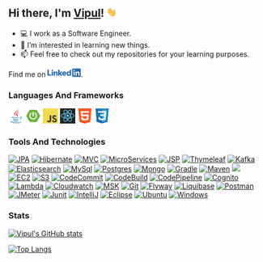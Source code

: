 ## Hi there, I'm [Vipul](https://github.com/vipul-kumar-singh/)! <img src="https://raw.githubusercontent.com/vipul-kumar-singh/vipul-kumar-singh/main/src/gif/wave.gif" width="20px">

- 💻 I work as a Software Engineer.
- 👀 I’m interested in learning new things.
- 📫 Feel free to check out my repositories for your learning purposes.

Find me on <a href="https://in.linkedin.com/in/vipul-kumar-singh-b25b8b178"><img height="17" src="https://raw.githubusercontent.com/vipul-kumar-singh/vipul-kumar-singh/main/src/logo/linkedin-full.png" title="LinkedIn"></a>.

### Languages And Frameworks
<code><a href="https://github.com/vipul-kumar-singh/DataStructures"><img height="30" src="https://raw.githubusercontent.com/vipul-kumar-singh/vipul-kumar-singh/main/src/logo/java-no-bg.png" title="Java"></a></code>
<code><a href="https://github.com/vipul-kumar-singh/Resource-Server"><img height="30" src="https://raw.githubusercontent.com/vipul-kumar-singh/vipul-kumar-singh/main/src/logo/spring-boot-no-bg.png" title="Spring Boot"></a></code>
<code><a href="https://github.com/vipul-kumar-singh/Complete-JavaScript-2021"><img height="30" src="https://raw.githubusercontent.com/vipul-kumar-singh/vipul-kumar-singh/main/src/logo/js.png" title="JavaScript"></a></code>
<code><a href="https://github.com/vipul-kumar-singh/React-The-Complete-Guide"><img height="30" src="https://raw.githubusercontent.com/vipul-kumar-singh/vipul-kumar-singh/main/src/logo/react.png" title="React JS"></a></code>
<code><img height="30" src="https://raw.githubusercontent.com/vipul-kumar-singh/vipul-kumar-singh/main/src/logo/html.png" title="HTML"></code>
<code><img height="30" src="https://raw.githubusercontent.com/vipul-kumar-singh/vipul-kumar-singh/main/src/logo/css-no-bg.png" title="CSS"></code>

### Tools And Technologies
[![JPA](https://img.shields.io/badge/-JPA-informational?style=flat&logo=hibernate&logoColor=e6ac00&color=0099ff&labelColor=white)](https://github.com/vipul-kumar-singh/EntityEncryption)
[![Hibernate](https://img.shields.io/badge/-Hibernate-informational?style=flat&logo=hibernate&logoColor=e6ac00&color=0099ff&labelColor=white)]()
[![MVC](https://img.shields.io/badge/-MVC-informational?style=flat&logo=spring&logoColor=6DB33F&color=0099ff&labelColor=white)]()
[![MicroServices](https://img.shields.io/badge/-Microservices-informational?style=flat&logo=springboot&logoColor=6DB33F&color=0099ff&labelColor=white)](https://github.com/vipul-kumar-singh/Eureka)
[![JSP](https://img.shields.io/badge/-JSP-informational?style=flat&logo=java&logoColor=orange&color=0099ff&labelColor=white)](https://github.com/vipul-kumar-singh/JSP-Demo)
[![Thymeleaf](https://img.shields.io/badge/-Thymeleaf-informational?style=flat&logo=thymeleaf&logoColor=005F0F&color=0099ff&labelColor=white)](https://github.com/vipul-kumar-singh/ThymeleafDemo)
[![Kafka](https://img.shields.io/badge/-Kafka-informational?style=flat&logo=apachekafka&logoColor=black&color=0099ff&labelColor=white)](https://github.com/vipul-kumar-singh/KafkaProducerDemo)
[![Elasticsearch](https://img.shields.io/badge/-Elasticsearch-informational?style=flat&logo=elasticsearch&logoColor=3366ff&color=0099ff&labelColor=white)](https://github.com/vipul-kumar-singh/SpringDataElasticsearch)
[![MySql](https://img.shields.io/badge/-MySql-informational?style=flat&logo=mysql&logoColor=4479A1&color=0099ff&labelColor=white)](https://github.com/vipul-kumar-singh/RelationshipMappings)
[![Postgres](https://img.shields.io/badge/-Postgres-informational?style=flat&logo=postgresql&logoColor=4169E1&color=0099ff&labelColor=white)]()
[![Mongo](https://img.shields.io/badge/-Mongo-informational?style=flat&logo=mongodb&logoColor=47A248&color=0099ff&labelColor=white)](https://github.com/vipul-kumar-singh/SpringDataMongoDb)
[![Gradle](https://img.shields.io/badge/-Gradle-informational?style=flat&logo=gradle&logoColor=02303A&color=0099ff&labelColor=white)](https://github.com/vipul-kumar-singh/Android-Secure)
[![Maven](https://img.shields.io/badge/-Maven-informational?style=flat&logo=apachemaven&logoColor=C71A36&color=0099ff&labelColor=white)](https://github.com/vipul-kumar-singh/SpringBootActuator)
![](https://img.shields.io/badge/-Tomcat-informational?style=flat&logo=apachetomcat&logoColor=F8DC75&color=0099ff&labelColor=white)
[![EC2](https://img.shields.io/badge/-EC2-informational?style=flat&logo=amazonaws&logoColor=FF9900&color=0099ff&labelColor=white)]()
[![S3](https://img.shields.io/badge/-S3-informational?style=flat&logo=amazonaws&logoColor=FF9900&color=0099ff&labelColor=white)]()
[![CodeCommit](https://img.shields.io/badge/-CodeCommit-informational?style=flat&logo=amazonaws&logoColor=FF9900&color=0099ff&labelColor=white)]()
[![CodeBuild](https://img.shields.io/badge/-CodeBuild-informational?style=flat&logo=amazonaws&logoColor=FF9900&color=0099ff&labelColor=white)]()
[![CodePipeline](https://img.shields.io/badge/-CodePipeline-informational?style=flat&logo=amazonaws&logoColor=FF9900&color=0099ff&labelColor=white)]()
[![Cognito](https://img.shields.io/badge/-Cognito-informational?style=flat&logo=amazonaws&logoColor=FF9900&color=0099ff&labelColor=white)]()
[![Lambda](https://img.shields.io/badge/-Lambda-informational?style=flat&logo=amazonaws&logoColor=FF9900&color=0099ff&labelColor=white)]()
[![Cloudwatch](https://img.shields.io/badge/-Cloudwatch-informational?style=flat&logo=amazonaws&logoColor=FF9900&color=0099ff&labelColor=white)]()
[![MSK](https://img.shields.io/badge/-MSK-informational?style=flat&logo=amazonaws&logoColor=FF9900&color=0099ff&labelColor=white)]()
[![Git](https://img.shields.io/badge/-Git-informational?style=flat&logo=github&logoColor=black&color=0099ff&labelColor=white)]()
[![Flyway](https://img.shields.io/badge/-Flyway-informational?style=flat&logo=amazondynamodb&logoColor=blue&color=0099ff&labelColor=white)]()
[![Liquibase](https://img.shields.io/badge/-Liquibase-informational?style=flat&logo=amazondynamodb&logoColor=blue&color=0099ff&labelColor=white)]()
[![Postman](https://img.shields.io/badge/-Postman-informational?style=flat&logo=postman&logoColor=FF6C37&color=0099ff&labelColor=white)]()
[![JMeter](https://img.shields.io/badge/-JMeter-informational?style=flat&logo=apachejmeter&logoColor=D22128&color=0099ff&labelColor=white)]()
[![Junit](https://img.shields.io/badge/-Junit-informational?style=flat&logo=junit5&logoColor=25A162&color=0099ff&labelColor=white)]()
[![IntelliJ](https://img.shields.io/badge/-IntelliJ-informational?style=flat&logo=intellijidea&logoColor=cc00ff&color=0099ff&labelColor=white)]()
[![Eclipse](https://img.shields.io/badge/-Eclipse-informational?style=flat&logo=eclipseide&logoColor=2C2255&color=0099ff&labelColor=white)]()
[![Ubuntu](https://img.shields.io/badge/-Ubuntu-informational?style=flat&logo=ubuntu&logoColor=E95420&color=0099ff&labelColor=white)]()
[![Windows](https://img.shields.io/badge/-Windows-informational?style=flat&logo=windows&logoColor=0078D6&color=0099ff&labelColor=white)]()



### Stats

[![Vipul's GitHub stats](https://github-readme-stats.vercel.app/api?username=vipul-kumar-singh&show_icons=true&theme=algolia)](https://github.com/vipul-kumar-singh?tab=repositories)

[![Top Langs](https://github-readme-stats.vercel.app/api/top-langs/?username=vipul-kumar-singh&show_icons=true&theme=algolia&layout=compact)](https://github.com/vipul-kumar-singh/)
